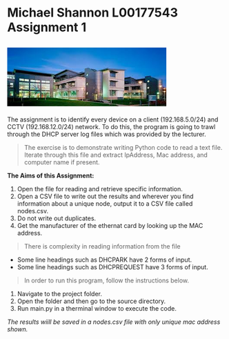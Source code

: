 # Michael Shannon L00177543 Assignment 1 #
![img.png](atu.jpg)
---
The assignment is to identify every device on a client (192.168.5.0/24) and CCTV (192.168.12.0/24) network.
To do this, the program is going to trawl through the DHCP server log files which was provided by the lecturer.

>The exercise is to demonstrate writing Python code to read a text file. Iterate through this file and extract IpAddress, Mac address, and computer name if present.

**The Aims of this Assignment:**
1. Open the file for reading and retrieve specific information.
2. Open a CSV file to write out the results and wherever you find information about a unique node, output it to a CSV file called nodes.csv.
3. Do not write out duplicates.
4. Get the manufacturer of the ethernat card by looking up the MAC address.

>There is complexity in reading information from the file
- Some line headings such as DHCPARK have 2 forms of input.
- Some line headings such as DHCPREQUEST have 3 forms of input.

> In order to run this program, follow the instructions below.

1. Navigate to the project folder.
2. Open the folder and then go to the source directory. 
3. Run main.py in a therminal window to execute the code. 

*The results wiill be saved in a nodes.csv file with only unique mac address shown.*





